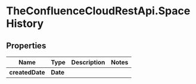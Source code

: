 # TheConfluenceCloudRestApi.SpaceHistory

## Properties
Name | Type | Description | Notes
------------ | ------------- | ------------- | -------------
**createdDate** | **Date** |  | 
